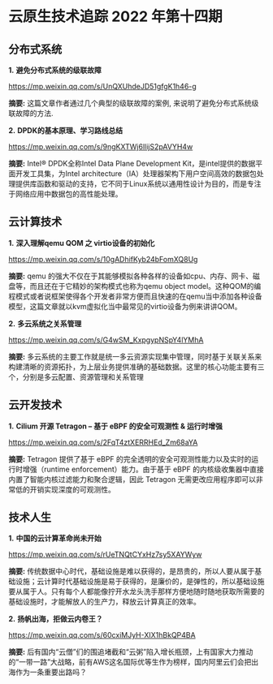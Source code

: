# 云原生技术追踪 2022 年第十四期

## 分布式系统

**1.** **避免分布式系统的级联故障**

https://mp.weixin.qq.com/s/UnQXUhdeJD51gfgK1h46-g

**摘要:** 这篇文章作者通过几个典型的级联故障的案例, 来说明了避免分布式系统级联故障的方法.

**2.** **DPDK的基本原理、学习路线总结**

https://mp.weixin.qq.com/s/9ngKXTWj6llijS2pAVYH4w

**摘要:** Intel® DPDK全称Intel Data Plane Development Kit，是intel提供的数据平面开发工具集，为Intel architecture（IA）处理器架构下用户空间高效的数据包处理提供库函数和驱动的支持，它不同于Linux系统以通用性设计为目的，而是专注于网络应用中数据包的高性能处理。

## 云计算技术

**1.** **深入理解qemu QOM 之 virtio设备的初始化**

https://mp.weixin.qq.com/s/10gADhifKyb24bFomXQ8Ug

**摘要:** qemu 的强大不仅在于其能够模拟各种各样的设备如cpu、内存、网卡、磁盘等，而且还在于它精妙的架构模式也称为qemu object model。这种QOM的编程模式或者说框架使得各个开发者非常方便而且快速的在qemu当中添加各种设备模型，这篇文章就以kvm虚拟化当中最常见的virtio设备为例来讲讲QOM。

**2.** **多云系统之关系管理**

https://mp.weixin.qq.com/s/G4wSM_KxpgypNSpY4lYMhA

**摘要:** 多云系统的主要工作就是统一多云资源实现集中管理，同时基于关联关系来构建清晰的资源拓扑，为上层业务提供准确的基础数据。这里的核心功能主要有三个，分别是多云配置、资源管理和关系管理

## 云开发技术

**1.** **Cilium 开源 Tetragon – 基于 eBPF 的安全可观测性 & 运行时增强**

https://mp.weixin.qq.com/s/2FqT4ztXERRHEd_Zm68aYA

**摘要:** Tetragon 提供了基于 eBPF 的完全透明的安全可观测性能力以及实时的运行时增强（runtime enforcement）能力。由于基于 eBPF 的内核级收集器中直接内置了智能内核过滤能力和聚合逻辑，因此 Tetragon 无需更改应用程序即可以非常低的开销实现深度的可观测性。

## 技术人生

**1.** **中国的云计算革命尚未开始**

https://mp.weixin.qq.com/s/rUeTNQtCYxHz7sy5XAYWyw

**摘要:** 传统数据中心时代，基础设施是难以获得的，是昂贵的，所以人要从属于基础设施；云计算时代基础设施是易于获得的，是廉价的，是弹性的，所以基础设施要从属于人。只有每个人都能像拧开水龙头洗手那样方便地随时随地获取所需要的基础设施时，才能解放人的生产力，释放云计算真正的效率。

**2.** **扬帆出海，拒做云内卷王？**

https://mp.weixin.qq.com/s/60cxiMJyH-XIX1hBkQP4BA

**摘要:** 后有国内“云僧”们的围追堵截和“云粥”陷入增长瓶颈，上有国家大力推动的“一带一路”大战略，前有AWS这名国际优等生作为榜样，国内阿里云们会把出海作为一条重要出路吗？

